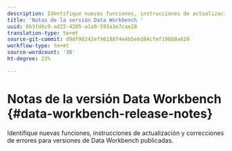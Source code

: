 ```yaml
---
description: Identifique nuevas funciones, instrucciones de actualización y correcciones de errores para versiones de Data Workbench publicadas.
title: 'Notas de la versión Data Workbench '
uuid: 6b3fd8c9-ad25-4205-a1a9-593a1e7cae28
translation-type: tm+mt
source-git-commit: d9df90242ef96188f4e4b5e6d04cfef196b0a628
workflow-type: tm+mt
source-wordcount: '36'
ht-degree: 22%

---
```



# Notas de la versión Data Workbench {#data-workbench-release-notes}

Identifique nuevas funciones, instrucciones de actualización y correcciones de errores para versiones de Data Workbench publicadas.
